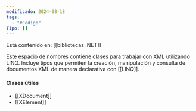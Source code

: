 ```yaml
---
modificado: 2024-08-18
tags:
  - "#Codigo"
Tipo: []
---
```

Está contenido en: [[bibliotecas .NET]]

Este espacio de nombres contiene clases para trabajar con XML utilizando LINQ. Incluye tipos que permiten la creación, manipulación y consulta de documentos XML de manera declarativa con [[LINQ]].

#### Clases útiles
+ [[XDocument]]
+ [[XElement]]
